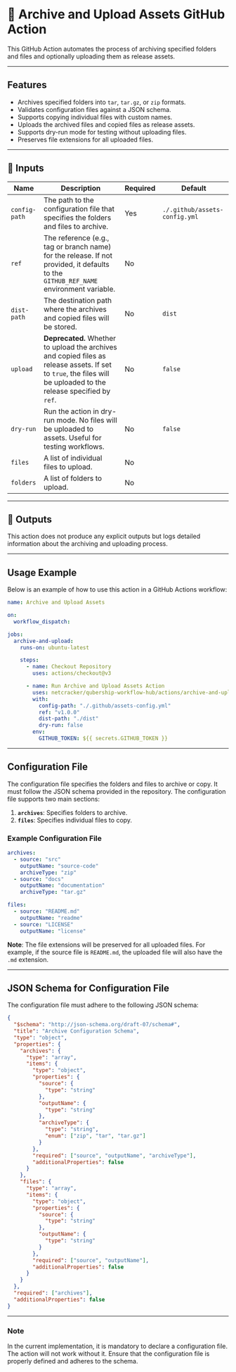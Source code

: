 # 🚀 Archive and Upload Assets GitHub Action

This GitHub Action automates the process of archiving specified folders and files and optionally uploading them as release assets.

---

## Features

- Archives specified folders into `tar`, `tar.gz`, or `zip` formats.
- Validates configuration files against a JSON schema.
- Supports copying individual files with custom names.
- Uploads the archived files and copied files as release assets.
- Supports dry-run mode for testing without uploading files.
- Preserves file extensions for all uploaded files.

---

## 📌 Inputs

| Name            | Description                                                                 | Required | Default                     |
| --------------- | --------------------------------------------------------------------------- | -------- | --------------------------- |
| `config-path`   | The path to the configuration file that specifies the folders and files to archive. | Yes       | `./.github/assets-config.yml` |
| `ref`           | The reference (e.g., tag or branch name) for the release. If not provided, it defaults to the `GITHUB_REF_NAME` environment variable. | No       |                             |
| `dist-path`     | The destination path where the archives and copied files will be stored.    | No       | `dist`                      |
| `upload`        | **Deprecated.** Whether to upload the archives and copied files as release assets. If set to `true`, the files will be uploaded to the release specified by `ref`. | No       | `false`                     |
| `dry-run`       | Run the action in dry-run mode. No files will be uploaded to assets. Useful for testing workflows. | No       | `false`                     |
| `files`         | A list of individual files to upload.                                       | No       |                             |
| `folders`       | A list of folders to upload.                                                | No       |                             |

---

## 📌 Outputs

This action does not produce any explicit outputs but logs detailed information about the archiving and uploading process.

---

## Usage Example

Below is an example of how to use this action in a GitHub Actions workflow:

```yaml
name: Archive and Upload Assets

on:
  workflow_dispatch:

jobs:
  archive-and-upload:
    runs-on: ubuntu-latest

    steps:
      - name: Checkout Repository
        uses: actions/checkout@v3

      - name: Run Archive and Upload Assets Action
        uses: netcracker/qubership-workflow-hub/actions/archive-and-upload-assets@main
        with:
          config-path: "./.github/assets-config.yml"
          ref: "v1.0.0"
          dist-path: "./dist"
          dry-run: false
        env:
          GITHUB_TOKEN: ${{ secrets.GITHUB_TOKEN }}
```

---

## Configuration File

The configuration file specifies the folders and files to archive or copy. It must follow the JSON schema provided in the repository. The configuration file supports two main sections:
1. **`archives`**: Specifies folders to archive.
2. **`files`**: Specifies individual files to copy.

### Example Configuration File

```yaml
archives:
  - source: "src"
    outputName: "source-code"
    archiveType: "zip"
  - source: "docs"
    outputName: "documentation"
    archiveType: "tar.gz"

files:
  - source: "README.md"
    outputName: "readme"
  - source: "LICENSE"
    outputName: "license"
```

**Note**: The file extensions will be preserved for all uploaded files. For example, if the source file is `README.md`, the uploaded file will also have the `.md` extension.

---

## JSON Schema for Configuration File

The configuration file must adhere to the following JSON schema:

```json
{
  "$schema": "http://json-schema.org/draft-07/schema#",
  "title": "Archive Configuration Schema",
  "type": "object",
  "properties": {
    "archives": {
      "type": "array",
      "items": {
        "type": "object",
        "properties": {
          "source": {
            "type": "string"
          },
          "outputName": {
            "type": "string"
          },
          "archiveType": {
            "type": "string",
            "enum": ["zip", "tar", "tar.gz"]
          }
        },
        "required": ["source", "outputName", "archiveType"],
        "additionalProperties": false
      }
    },
    "files": {
      "type": "array",
      "items": {
        "type": "object",
        "properties": {
          "source": {
            "type": "string"
          },
          "outputName": {
            "type": "string"
          }
        },
        "required": ["source", "outputName"],
        "additionalProperties": false
      }
    }
  },
  "required": ["archives"],
  "additionalProperties": false
}
```

---

### Note

In the current implementation, it is mandatory to declare a configuration file. The action will not work without it. Ensure that the configuration file is properly defined and adheres to the schema.
